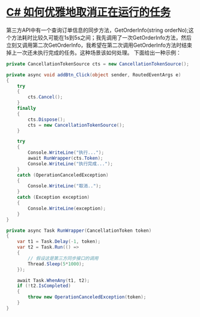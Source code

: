 # [C# 如何优雅地取消正在运行的任务](https://github.com/bigbosschenyibo/gitblog/issues/7)

第三方API中有一个查询订单信息的同步方法，GetOrderInfo(string orderNo);这个方法耗时比较久可能在1s到5s之间；我先调用了一次GetOrderInfo方法，然后立刻又调用第二次GetOrderInfo，我希望在第二次调用GetOrderInfo方法时结束掉上一次还未执行完成的任务。这种场景该如何处理。
下面给出一种示例：
``` c#
private CancellationTokenSource cts = new CancellationTokenSource();

private async void addBtn_Click(object sender, RoutedEventArgs e)
{
    try
    {
        cts.Cancel();
    }
    finally
    {
        cts.Dispose();
        cts = new CancellationTokenSource();
    }

    try
    {
        Console.WriteLine("执行...");
        await RunWrapper(cts.Token);
        Console.WriteLine("执行完成...");
    }
    catch (OperationCanceledException)
    {
        Console.WriteLine("取消..");
    }
    catch (Exception exception)
    {
        Console.WriteLine(exception);
    }
}

private async Task RunWrapper(CancellationToken token)
{ 
    var t1 = Task.Delay(-1, token);
    var t2 = Task.Run(() =>
    {
        // 假设这是第三方同步接口的调用
        Thread.Sleep(5*1000);
    });

    await Task.WhenAny(t1, t2);
    if (!t2.IsCompleted)
    {
        throw new OperationCanceledException(token);
    }
}
```